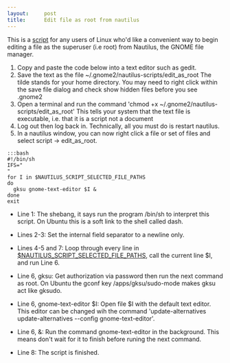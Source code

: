 ```yaml
---
layout:     post
title:      Edit file as root from nautilus
---
```



This is a [script](http://en.wikipedia.org/wiki/Scripting_language) for any users of Linux who'd like a convenient way to begin editing a file as the superuser (i.e root) from Nautilus, the GNOME file manager.

 1.  Copy and paste the code below into a text editor such as gedit.
 2.  Save the text as the file ~/.gnome2/nautilus-scripts/edit_as_root The tilde stands for your home directory. You may need to right click within the save file dialog and check show hidden files before you see .gnome2
 3.  Open a terminal and run the command 'chmod +x ~/.gnome2/nautilus-scripts/edit_as_root' This tells your system that the text file is executable, i.e. that it is a script not a document
 4.  Log out then log back in. Technically, all you must do is restart nautilus.
 5.  In a nautilus window, you can now right click a file or set of files and select script -> edit_as_root.

	:::bash
	#!/bin/sh
	IFS="
	"
	for I in $NAUTILUS_SCRIPT_SELECTED_FILE_PATHS
	do
	  gksu gnome-text-editor $I &
	done
	exit



*  Line 1: The shebang, it says run the program /bin/sh to interpret this script. On Ubuntu this is a soft link to the shell called dash.

*  Lines 2-3: Set the internal field separator to a newline only.

*  Lines 4-5 and 7: Loop through every line in [$NAUTILUS_SCRIPT_SELECTED_FILE_PATHS](https://help.ubuntu.com/community/NautilusScriptsHowto#head-c5b169381fecc7fca6463ddb4dbe712fdd4f9080), call the current line $I, and run Line 6.

*  Line 6, gksu: Get authorization via password then run the next command as root. On Ubuntu the gconf key /apps/gksu/sudo-mode makes gksu act like gksudo.

*  Line 6, gnome-text-editor $I: Open file $I with the default text editor. This editor can be changed wih the command 'update-alternatives update-alternatives --config gnome-text-editor'.

*  Line 6, &: Run the command gnome-text-editor in the background. This means don't wait for it to finish before runing the next command.

*  Line 8: The script is finished.




